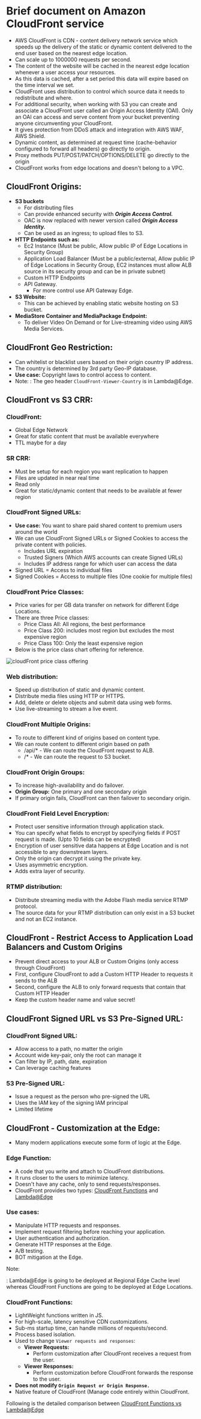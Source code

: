 # Brief document on Amazon CloudFront service

- AWS CloudFront is CDN - content delivery network service which speeds up the
  delivery of the static or dynamic content delivered to the end user based on the
  nearest edge location.
- Can scale up to 1000000 requests per second.
- The content of the website will be cached in the nearest edge location whenever
  a user access your resources.
- As this data is cached, after a set period this data will expire based on the
  time interval we set.
- CloudFront uses distribution to control which source data it needs to redistribute
  and where.
- For additional security, when working with S3 you can create and associate a
  CloudFront user called an Origin Access Identity (OAI). Only an OAI can access
  and serve content from your bucket preventing anyone circumventing your CloudFront.
- It gives protection from DDoS attack and integration with AWS WAF, AWS Shield.
- Dynamic content, as determined at request time (cache-behavior configured to forward all headers) go directly to origin.
- Proxy methods PUT/POST/PATCH/OPTIONS/DELETE go directly to the origin
- CloudFront works from edge locations and doesn't belong to a VPC.

## CloudFront Origins:
- **S3 buckets**
  - For distributing files
  - Can provide enhanced security with **_Origin Access Control._**
  - OAC is now replaced with newer version called **_Origin Access Identity._**
  - Can be used as an ingress; to upload files to S3.
- **HTTP Endpoints such as:**
  - Ec2 Instance (Must be public, Allow public IP of Edge Locations in Security Group)
  - Application Load Balancer (Must be a public/external, Allow public IP of Edge Locations in Security Group, EC2 instances
    must allow ALB source in its security group and can be in private subnet)
  - Custom HTTP Endpoints
  - API Gateway.
    - For more control use API Gateway Edge.
- **S3 Website:**
  - This can be achieved by enabling static website hosting on S3 bucket.
- **MediaStore Container and MediaPackage Endpoint:**
  - To deliver Video On Demand or for Live-streaming video using AWS Media Services.

## CloudFront Geo Restriction:
- Can whitelist or blacklist users based on their origin country IP address.
- The country is determined by 3rd party Geo-IP database.
- **Use case:** Copyright laws to control access to content.
- Note:
: The geo header `CloudFront-Viewer-Country` is in Lambda@Edge.

## CloudFront vs S3 CRR:

### CloudFront:
  - Global Edge Network
  - Great for static content that must be available everywhere
  - TTL maybe for a day

### SR CRR:
  - Must be setup for each region you want replication to happen
  - Files are updated in near real time
  - Read only
  - Great for static/dynamic content that needs to be available at fewer region

### CloudFront Signed URLs:
- **Use case:** You want to share paid shared content to premium users around the world
- We can use CloudFront Signed URLs or Signed Cookies to access the private content with policies.
  - Includes URL expiration
  - Trusted Signers (Which AWS accounts can create Signed URLs)
  - Includes IP address range for which user can access the data
- Signed URL = Access to individual files
- Signed Cookies = Access to multiple files (One cookie for multiple files)

### CloudFront Price Classes:
- Price varies for per GB data transfer on network for different Edge Locations.
- There are three Price classes:
  - Price Class All: All regions, the best performance
  - Price Class 200: includes most region but excludes the most expensive region
  - Price Class 100: Only the least expensive region
- Below is the price class chart offering for reference.

![cloudFront price class offering](CloudFront.png)

### Web distribution:
  - Speed up distribution of static and dynamic content.
  -  Distribute media files using HTTP or HTTPS.
  - Add, delete or delete objects and submit data using web forms.
  - Use live-streaming to stream a live event.

### CloudFront Multiple Origins:
- To route to different kind of origins based on content type.
- We can route content to different origin based on path
  - /api/* - We can route the CloudFront request to ALB.
  - /* - We can route the request to S3 bucket.

### CloudFront Origin Groups:
- To increase high-availability and do failover.
- **Origin Group:** One primary and one secondary origin
- If primary origin fails, CloudFront can then failover to secondary origin.

### CloudFront Field Level Encryption:
- Protect user sensitive information through application stack.
- You can specify what fields to encrypt by specifying fields if POST request is made. (Upto 10 fields can be encrypted)
- Encryption of user sensitive data happens at Edge Location and is not accessible to any downstream layers.
- Only the origin can decrypt it using the private key.
- Uses asymmetric encryption.
- Adds extra layer of security.

### RTMP distribution:
  - Distribute streaming media with the Adobe Flash media service RTMP protocol.
  - The source data for your RTMP distribution can only exist in a S3 bucket and
    not an EC2 instance.

## CloudFront - Restrict Access to Application Load Balancers and Custom Origins
- Prevent direct access to your ALB or Custom Origins (only access through CloudFront)
- First, configure CloudFront to add a Custom HTTP Header to requests it sends to the ALB
- Second, configure the ALB to only forward requests that contain that Custom HTTP Header
- Keep the custom header name and value secret!

## CloudFront Signed URL vs S3 Pre-Signed URL:

### CloudFront Signed URL:

- Allow access to a path, no matter the origin
- Account wide key-pair, only the root can manage it
- Can filter by IP, path, date, expiration
- Can leverage caching features

### 53 Pre-Signed URL:
- Issue a request as the person who pre-signed the URL
- Uses the IAM key of the signing IAM principal
- Limited lifetime

## CloudFront - Customization at the Edge:
- Many modern applications execute some form of logic at the Edge.

### Edge Function:
- A code that you write and attach to CloudFront distributions.
- It runs closer to the users to minimize latency.
- Doesn't have any cache, only to send requests/responses.
- CloudFront provides two types: [CloudFront Functions](#cloudfront-functions) and [Lambda@Edge](../3-AWS-Serverless/AWS-Lambda.md#lamdaedge)

### Use cases:
- Manipulate HTTP requests and responses.
- Implement request filtering before reaching your application.
- User authentication and authorization.
- Generate HTTP responses at the Edge.
- A/B testing.
- BOT mitigation at the Edge.

Note:

: Lambda@Edge is going to be deployed at Regional Edge Cache level whereas CloudFront Functions are going to be deployed at
Edge Locations.

### CloudFront Functions:

- LightWeight functions written in JS.
- For high-scale, latency sensitive CDN customizations.
- Sub-ms startup time, can handle millions of requests/second.
- Process based isolation.
- Used to change `Viewer requests and responses`:
  - **Viewer Requests:**
    - Perform customization after CloudFront receives a request from the user.
  - **Viewer Responses:**
    - Perform customization before CloudFront forwards the response to the user.
- **Does not modify `Origin Request or Origin Response.`**
- Native feature of CloudFront (Manage code entirely within CloudFront.

Following is the detailed comparison between [CloudFront Functions vs Lambda@Edge](https://docs.aws.amazon.com/AmazonCloudFront/latest/DeveloperGuide/edge-functions-choosing.html)
